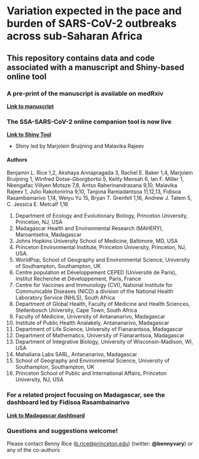 # Variation expected in the pace and burden of SARS-CoV-2 outbreaks across sub-Saharan Africa

## This repository contains data and code associated with a manuscript and Shiny-based online tool

### A pre-print of the manuscript is available on medRxiv

**[Link to manuscript](https://www.medrxiv.org/content/10.1101/2020.07.23.20161208v1)**

### The SSA-SARS-CoV-2 online companion tool is now live

**[Link to Shiny Tool](https://labmetcalf.shinyapps.io/covid19-burden-africa/)**

- Shiny led by Marjolein Bruijning and Malavika Rajeev

#### Authors

Benjamin L. Rice 1,2, Akshaya Annapragada 3, Rachel E. Baker 1,4, Marjolein Bruijning 1, Winfred Dotse-Gborgbortsi 5, Keitly Mensah 6, Ian F. Miller 1, Nkengafac Villyen Motaze 7,8, Antso Raherinandrasana 9,10, Malavika Rajeev 1, Julio Rakotonirina 9,10, Tanjona Ramiadantsoa 11,12,13, Fidisoa Rasambainarivo 1,14, Weiyu Yu 15, Bryan T. Grenfell 1,16, Andrew J. Tatem 5, C. Jessica E. Metcalf 1,16

1. Department of Ecology and Evolutionary Biology, Princeton University, Princeton, NJ, USA
2. Madagascar Health and Environmental Research (MAHERY), Maroantsetra, Madagascar
3. Johns Hopkins University School of Medicine, Baltimore, MD, USA
4. Princeton Environmental Institute, Princeton University, Princeton, NJ, USA.
5. WorldPop, School of Geography and Environmental Science, University of Southampton, Southampton, UK
6. Centre population et Développement CEPED (Université de Paris), Institut Recherche et Développement, Paris, France
7. Centre for Vaccines and Immunology (CVI), National Institute for Communicable Diseases (NICD) a division of the National Health Laboratory Service (NHLS), South Africa
8. Department of Global Health, Faculty of Medicine and Health Sciences, Stellenbosch University, Cape Town, South Africa
9. Faculty of Medicine, University of Antananarivo, Madagascar
10. Institute of Public Health Analakely, Antananarivo, Madagascar
11. Department of Life Science, University of Fianarantsoa, Madagascar
12. Department of Mathematics, University of Fianarantsoa, Madagascar
13. Department of Integrative Biology, University of Wisconsin-Madison, WI, USA
14. Mahaliana Labs SARL, Antananarivo, Madagascar
15. School of Geography and Environmental Science, University of Southampton, Southampton, UK
16. Princeton School of Public and International Affairs, Princeton University, NJ, USA

### For a related project focusing on Madagascar, see the dashboard led by Fidisoa Rasambainarivo

**[Link to Madagascar dashboard](https://www.covid19mg.org/)**

### Questions and suggestions welcome!

Please contact Benny Rice (b.rice@princeton.edu) (twitter: **@bennyvary**) or any of the co-authors
          


